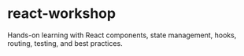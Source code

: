 # react-workshop
Hands-on learning with React components, state management, hooks, routing, testing, and best practices.
